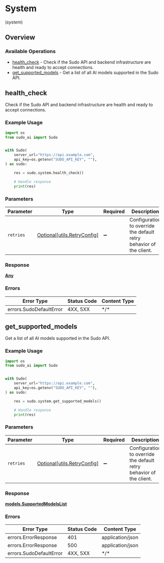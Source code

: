 # System
(*system*)

## Overview

### Available Operations

* [health_check](#health_check) - Check if the Sudo API and backend infrastructure are health and ready to accept connections.
* [get_supported_models](#get_supported_models) - Get a list of all AI models supported in the Sudo API.

## health_check

Check if the Sudo API and backend infrastructure are health and ready to accept connections.

### Example Usage

<!-- UsageSnippet language="python" operationID="healthCheck" method="get" path="/system/health" -->
```python
import os
from sudo_ai import Sudo


with Sudo(
    server_url="https://api.example.com",
    api_key=os.getenv("SUDO_API_KEY", ""),
) as sudo:

    res = sudo.system.health_check()

    # Handle response
    print(res)

```

### Parameters

| Parameter                                                           | Type                                                                | Required                                                            | Description                                                         |
| ------------------------------------------------------------------- | ------------------------------------------------------------------- | ------------------------------------------------------------------- | ------------------------------------------------------------------- |
| `retries`                                                           | [Optional[utils.RetryConfig]](../../models/utils/retryconfig.md)    | :heavy_minus_sign:                                                  | Configuration to override the default retry behavior of the client. |

### Response

**[Any](../../models/.md)**

### Errors

| Error Type              | Status Code             | Content Type            |
| ----------------------- | ----------------------- | ----------------------- |
| errors.SudoDefaultError | 4XX, 5XX                | \*/\*                   |

## get_supported_models

Get a list of all AI models supported in the Sudo API.

### Example Usage

<!-- UsageSnippet language="python" operationID="getSupportedModels" method="get" path="/v1/models" -->
```python
import os
from sudo_ai import Sudo


with Sudo(
    server_url="https://api.example.com",
    api_key=os.getenv("SUDO_API_KEY", ""),
) as sudo:

    res = sudo.system.get_supported_models()

    # Handle response
    print(res)

```

### Parameters

| Parameter                                                           | Type                                                                | Required                                                            | Description                                                         |
| ------------------------------------------------------------------- | ------------------------------------------------------------------- | ------------------------------------------------------------------- | ------------------------------------------------------------------- |
| `retries`                                                           | [Optional[utils.RetryConfig]](../../models/utils/retryconfig.md)    | :heavy_minus_sign:                                                  | Configuration to override the default retry behavior of the client. |

### Response

**[models.SupportedModelsList](../../models/supportedmodelslist.md)**

### Errors

| Error Type              | Status Code             | Content Type            |
| ----------------------- | ----------------------- | ----------------------- |
| errors.ErrorResponse    | 401                     | application/json        |
| errors.ErrorResponse    | 500                     | application/json        |
| errors.SudoDefaultError | 4XX, 5XX                | \*/\*                   |